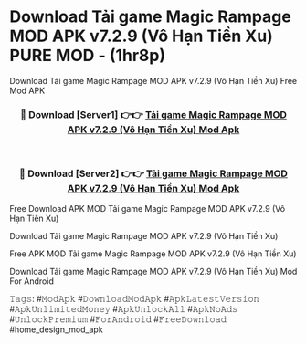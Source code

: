 # Download Tải game Magic Rampage MOD APK v7.2.9 (Vô Hạn Tiền Xu) PURE MOD - (1hr8p)
Download Tải game Magic Rampage MOD APK v7.2.9 (Vô Hạn Tiền Xu) Free Mod APK

<div align="center">
<h3>🔴 Download [Server1] 👉👉 <a href="https://apk-comot.site?title=Tải_game_Magic_Rampage_MOD_APK_v7.2.9_(Vô_Hạn_Tiền_Xu)">Tải game Magic Rampage MOD APK v7.2.9 (Vô Hạn Tiền Xu) Mod Apk</a></h3><br>

<h3>🔴 Download [Server2] 👉👉 <a href="https://apk-comot.site?title=Tải_game_Magic_Rampage_MOD_APK_v7.2.9_(Vô_Hạn_Tiền_Xu)">Tải game Magic Rampage MOD APK v7.2.9 (Vô Hạn Tiền Xu) Mod Apk</a></h3>
</div>


Free Download APK MOD Tải game Magic Rampage MOD APK v7.2.9 (Vô Hạn Tiền Xu)

Download Tải game Magic Rampage MOD APK v7.2.9 (Vô Hạn Tiền Xu) 

Free APK MOD Tải game Magic Rampage MOD APK v7.2.9 (Vô Hạn Tiền Xu) 

Download Tải game Magic Rampage MOD APK v7.2.9 (Vô Hạn Tiền Xu) Mod For Android

𝚃𝚊𝚐𝚜: #𝙼𝚘𝚍𝙰𝚙𝚔 #𝙳𝚘𝚠𝚗𝚕𝚘𝚊𝚍𝙼𝚘𝚍𝙰𝚙𝚔 #𝙰𝚙𝚔𝙻𝚊𝚝𝚎𝚜𝚝𝚅𝚎𝚛𝚜𝚒𝚘𝚗 #𝙰𝚙𝚔𝚄𝚗𝚕𝚒𝚖𝚒𝚝𝚎𝚍𝙼𝚘𝚗𝚎𝚢 #𝙰𝚙𝚔𝚄𝚗𝚕𝚘𝚌𝚔𝙰𝚕𝚕 #𝙰𝚙𝚔𝙽𝚘𝙰𝚍𝚜 #𝚄𝚗𝚕𝚘𝚌𝚔𝙿𝚛𝚎𝚖𝚒𝚞𝚖 #𝙵𝚘𝚛𝙰𝚗𝚍𝚛𝚘𝚒𝚍 #𝙵𝚛𝚎𝚎𝙳𝚘𝚠𝚗𝚕𝚘𝚊𝚍 #home_design_mod_apk
